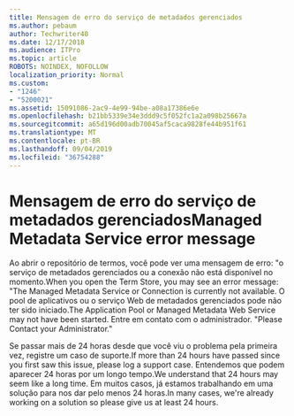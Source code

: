 ```yaml
---
title: Mensagem de erro do serviço de metadados gerenciados
ms.author: pebaum
author: Techwriter40
ms.date: 12/17/2018
ms.audience: ITPro
ms.topic: article
ROBOTS: NOINDEX, NOFOLLOW
localization_priority: Normal
ms.custom:
- "1246"
- "5200021"
ms.assetid: 15091086-2ac9-4e99-94be-a08a17386e6e
ms.openlocfilehash: b21bb5339e34e3ddd9c5f052fc1a2a098b25667a
ms.sourcegitcommit: a65d196d00adb70045af5caca9828fe44b951f61
ms.translationtype: MT
ms.contentlocale: pt-BR
ms.lasthandoff: 09/04/2019
ms.locfileid: "36754288"
---
```

# <a name="managed-metadata-service-error-message"></a><span data-ttu-id="61b16-102">Mensagem de erro do serviço de metadados gerenciados</span><span class="sxs-lookup"><span data-stu-id="61b16-102">Managed Metadata Service error message</span></span>

<span data-ttu-id="61b16-103">Ao abrir o repositório de termos, você pode ver uma mensagem de erro: "o serviço de metadados gerenciados ou a conexão não está disponível no momento.</span><span class="sxs-lookup"><span data-stu-id="61b16-103">When you open the Term Store, you may see an error message: "The Managed Metadata Service or Connection is currently not available.</span></span> <span data-ttu-id="61b16-104">O pool de aplicativos ou o serviço Web de metadados gerenciados pode não ter sido iniciado.</span><span class="sxs-lookup"><span data-stu-id="61b16-104">The Application Pool or Managed Metadata Web Service may not have been started.</span></span> <span data-ttu-id="61b16-105">Entre em contato com o administrador. "</span><span class="sxs-lookup"><span data-stu-id="61b16-105">Please Contact your Administrator."</span></span>
  
<span data-ttu-id="61b16-106">Se passar mais de 24 horas desde que você viu o problema pela primeira vez, registre um caso de suporte.</span><span class="sxs-lookup"><span data-stu-id="61b16-106">If more than 24 hours have passed since you first saw this issue, please log a support case.</span></span> <span data-ttu-id="61b16-107">Entendemos que podem aparecer 24 horas por um longo tempo.</span><span class="sxs-lookup"><span data-stu-id="61b16-107">We understand that 24 hours may seem like a long time.</span></span> <span data-ttu-id="61b16-108">Em muitos casos, já estamos trabalhando em uma solução para nos dar pelo menos 24 horas.</span><span class="sxs-lookup"><span data-stu-id="61b16-108">In many cases, we're already working on a solution so please give us at least 24 hours.</span></span>
  